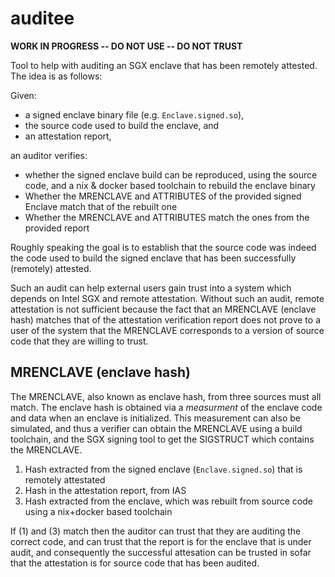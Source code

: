 # auditee

**WORK IN PROGRESS -- DO NOT USE -- DO NOT TRUST**

Tool to help with auditing an SGX enclave that has been remotely attested.
The idea is as follows:

Given:
* a signed enclave binary file (e.g. `Enclave.signed.so`),
* the source code used to build the enclave, and
* an attestation report,

an auditor verifies:

* whether the signed enclave build can be reproduced, using the source code, and
a nix & docker based toolchain to rebuild the enclave binary
* Whether the MRENCLAVE and ATTRIBUTES of the provided signed Enclave match that of
  the rebuilt one
* Whether the MRENCLAVE and ATTRIBUTES match the ones from the provided report

Roughly speaking the goal is to establish that the source code was indeed the code
used to build the signed enclave that has been successfully (remotely) attested.

Such an audit can help external users gain trust into a system which depends on
Intel SGX and remote attestation. Without such an audit, remote attestation is not
sufficient because the fact that an MRENCLAVE (enclave hash) matches that of the
attestation verification report does not prove to a user of the system that the
MRENCLAVE corresponds to a version of source code that they are willing to trust.


## MRENCLAVE (enclave hash)
The MRENCLAVE, also known as enclave hash, from three sources must all match. The
enclave hash is obtained via a _measurment_ of the enclave code and data when an
enclave is initialized. This measurement can also be simulated, and thus a verifier
can obtain the MRENCLAVE using a build toolchain, and the SGX signing tool to get
the SIGSTRUCT which contains the MRENCLAVE.

1. Hash extracted from the signed enclave (`Enclave.signed.so`) that is remotely attestated
2. Hash in the attestation report, from IAS
3. Hash extracted from the enclave, which was rebuilt from source code using a
   nix+docker based toolchain

If (1) and (3) match then the auditor can trust that they are auditing the correct
code, and can trust that the report is for the enclave that is under audit, and
consequently the successful attesation can be trusted in sofar that the attestation
is for source code that has been audited.
